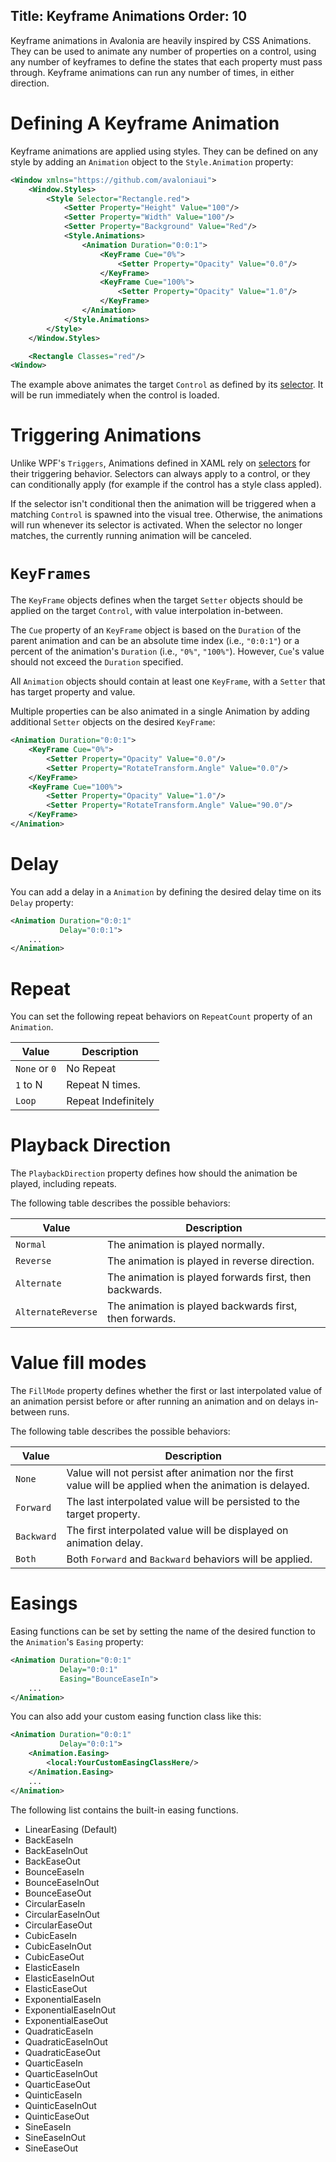 Title: Keyframe Animations
Order: 10
---

Keyframe animations in Avalonia are heavily inspired by CSS Animations. They can be used to animate
any number of properties on a control, using any number of keyframes to define the states that each
property must pass through. Keyframe animations can run any number of times, in either direction.

# Defining A Keyframe Animation

Keyframe animations are applied using styles. They can be defined on any style by adding an
`Animation` object to the `Style.Animation` property:

```xml
<Window xmlns="https://github.com/avaloniaui">
    <Window.Styles>
        <Style Selector="Rectangle.red">
            <Setter Property="Height" Value="100"/>
            <Setter Property="Width" Value="100"/>
            <Setter Property="Background" Value="Red"/>
            <Style.Animations>
                <Animation Duration="0:0:1"> 
                    <KeyFrame Cue="0%">
                        <Setter Property="Opacity" Value="0.0"/>
                    </KeyFrame>
                    <KeyFrame Cue="100%">
                        <Setter Property="Opacity" Value="1.0"/>
                    </KeyFrame>
                </Animation>
            </Style.Animations>
        </Style>
    </Window.Styles>

    <Rectangle Classes="red"/>
<Window>
```

The example above animates the target `Control` as defined by its [selector](/docs/styles/selectors).
It will be run immediately when the control is loaded.

# Triggering Animations

Unlike WPF's `Triggers`, Animations defined in XAML rely on [selectors](/docs/styles/selectors) for 
their triggering behavior. Selectors can always apply to a control, or they can conditionally apply
(for example if the control has a style class appled).

If the selector isn't conditional then the animation will be triggered when a matching `Control` is
spawned into the visual tree. Otherwise, the animations will run whenever its selector is activated.
When the selector no longer matches, the currently running animation will be canceled.

# `KeyFrames`

The `KeyFrame` objects defines when the target `Setter` objects should be applied on the target `Control`, 
with value interpolation in-between.

The `Cue` property of an `KeyFrame` object is based on the `Duration` of the parent animation and can be an 
absolute time index (i.e., `"0:0:1"`) or a percent of the animation's `Duration` (i.e., `"0%"`, `"100%"`).
However, `Cue`'s value should not exceed the `Duration` specified.

All `Animation` objects should contain at least one `KeyFrame`, with a `Setter` that has target property and value.

Multiple properties can be also animated in a single Animation by adding additional `Setter` objects on the 
desired `KeyFrame`:

```xml 
<Animation Duration="0:0:1"> 
    <KeyFrame Cue="0%">
        <Setter Property="Opacity" Value="0.0"/>
        <Setter Property="RotateTransform.Angle" Value="0.0"/>
    </KeyFrame>
    <KeyFrame Cue="100%">
        <Setter Property="Opacity" Value="1.0"/>
        <Setter Property="RotateTransform.Angle" Value="90.0"/>
    </KeyFrame>
</Animation>
```

# Delay

You can add a delay in a `Animation` by defining the desired delay time on its `Delay` property:

```xml
<Animation Duration="0:0:1"
           Delay="0:0:1"> 
    ...
</Animation>
```

# Repeat

You can set the following repeat behaviors on `RepeatCount` property of an `Animation`.

|Value|Description|
|-----|-----------|
|`None` or `0`|No Repeat|
|`1` to N|Repeat N times.|
|`Loop`|Repeat Indefinitely|

# Playback Direction

The `PlaybackDirection` property defines how should the animation be played, including repeats.

The following table describes the possible behaviors:

|Value|Description|
|-----|-----------|
|`Normal`|The animation is played normally.|
|`Reverse`|The animation is played in reverse direction.|
|`Alternate`|The animation is played forwards first, then backwards.|
|`AlternateReverse`|The animation is played backwards first, then forwards.|

# Value fill modes

The `FillMode` property defines whether the first or last interpolated value of an animation
persist before or after running an animation and on delays in-between runs. 

The following table describes the possible behaviors:

|Value|Description|
|-----|-----------|
|`None`|Value will not persist after animation nor the first value will be applied when the animation is delayed.|
|`Forward`|The last interpolated value will be persisted to the target property.|
|`Backward`|The first interpolated value will be displayed on animation delay.|
|`Both`|Both `Forward` and `Backward` behaviors will be applied.|

# Easings

Easing functions can be set by setting the name of the desired function to the `Animation`'s `Easing` property:

```xml
<Animation Duration="0:0:1"
           Delay="0:0:1"
           Easing="BounceEaseIn"> 
    ...
</Animation>
```

You can also add your custom easing function class like this:

```xml
<Animation Duration="0:0:1"
           Delay="0:0:1">
    <Animation.Easing>
        <local:YourCustomEasingClassHere/>
    </Animation.Easing> 
    ...
</Animation>
```

The following list contains the built-in easing functions.

* LinearEasing (Default)
* BackEaseIn
* BackEaseInOut
* BackEaseOut
* BounceEaseIn
* BounceEaseInOut
* BounceEaseOut
* CircularEaseIn
* CircularEaseInOut
* CircularEaseOut
* CubicEaseIn
* CubicEaseInOut
* CubicEaseOut
* ElasticEaseIn
* ElasticEaseInOut
* ElasticEaseOut
* ExponentialEaseIn
* ExponentialEaseInOut
* ExponentialEaseOut
* QuadraticEaseIn
* QuadraticEaseInOut
* QuadraticEaseOut
* QuarticEaseIn
* QuarticEaseInOut
* QuarticEaseOut
* QuinticEaseIn
* QuinticEaseInOut
* QuinticEaseOut
* SineEaseIn
* SineEaseInOut
* SineEaseOut